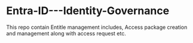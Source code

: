 # Entra-ID---Identity-Governance
This repo contain Entitle management includes, Access package creation and management along with access request etc.
